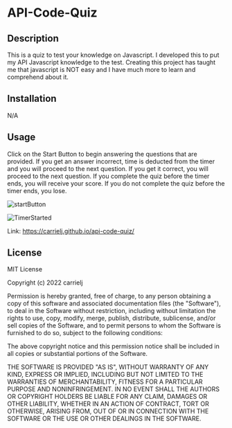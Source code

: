 # API-Code-Quiz

## Description
This is a quiz to test your knowledge on Javascript. I developed this to put my API Javascript knowledge to the test. Creating this project has taught me that javascript is NOT easy and I have much more to learn and comprehend about it. 

## Installation
N/A

## Usage
Click on the Start Button to begin answering the questions that are provided. If you get an answer incorrect, time is deducted from the timer and you will proceed to the next question. If you get it correct, you will proceed to the next question. If you complete the quiz before the timer ends, you will receive your score. If you do not complete the quiz before the timer ends, you lose. 

![startButton](https://user-images.githubusercontent.com/114967552/202572069-bfdc86bf-3cbf-4d8b-97af-f0bb292e46c8.JPG)

![TimerStarted](https://user-images.githubusercontent.com/114967552/202572075-b4c812cc-9334-4f37-947f-083296bcdcf9.JPG)

Link: https://carrielj.github.io/api-code-quiz/

## License
MIT License

Copyright (c) 2022 carrielj

Permission is hereby granted, free of charge, to any person obtaining a copy
of this software and associated documentation files (the "Software"), to deal
in the Software without restriction, including without limitation the rights
to use, copy, modify, merge, publish, distribute, sublicense, and/or sell
copies of the Software, and to permit persons to whom the Software is
furnished to do so, subject to the following conditions:

The above copyright notice and this permission notice shall be included in all
copies or substantial portions of the Software.

THE SOFTWARE IS PROVIDED "AS IS", WITHOUT WARRANTY OF ANY KIND, EXPRESS OR
IMPLIED, INCLUDING BUT NOT LIMITED TO THE WARRANTIES OF MERCHANTABILITY,
FITNESS FOR A PARTICULAR PURPOSE AND NONINFRINGEMENT. IN NO EVENT SHALL THE
AUTHORS OR COPYRIGHT HOLDERS BE LIABLE FOR ANY CLAIM, DAMAGES OR OTHER
LIABILITY, WHETHER IN AN ACTION OF CONTRACT, TORT OR OTHERWISE, ARISING FROM,
OUT OF OR IN CONNECTION WITH THE SOFTWARE OR THE USE OR OTHER DEALINGS IN THE
SOFTWARE.